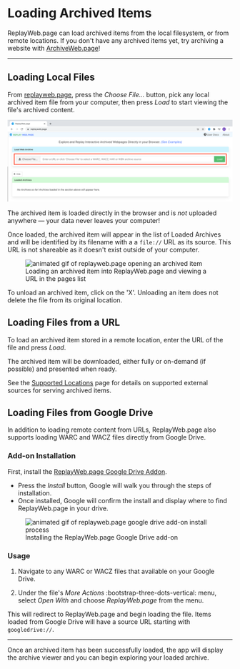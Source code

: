 # Loading Archived Items

ReplayWeb.page can load archived items from the local filesystem, or from remote locations. If you don't have any archived items yet, try archiving a website with [ArchiveWeb.page](https://archiveweb.page)!

---

## Loading Local Files

From [replayweb.page](https://replayweb.page), press the _Choose File..._ button, pick any local archived item file from your computer, then press _Load_ to start viewing the file's archived content. 

<img alt="screenshot of replayweb.page (online)" src="../../assets/replaywebpage-online-local.png">

The archived item is loaded directly in the browser and is _not_ uploaded anywhere — your data never leaves your computer!

Once loaded, the archived item will appear in the list of Loaded Archives and will be identified by its filename with a a `file://` URL as its source. This URL is not shareable as it doesn't exist outside of your computer.

<figure>
    <img alt="animated gif of replayweb.page opening an archived item" src="../../assets/replaywebpage-online.gif">
    <figcaption>Loading an archived item into ReplayWeb.page and viewing a URL in the pages list</figcaption>
</figure>

To unload an archived item, click on the 'X'. Unloading an item does not delete the file from its original location.

## Loading Files from a URL

To load an archived item stored in a remote location, enter the URL of the file and press _Load_.

The archived item will be downloaded, either fully or on-demand (if possible) and presented when ready.

See the [Supported Locations](../develop/locations.md) page for details on supported external sources for serving archived items.

## Loading Files from Google Drive

In addition to loading remote content from URLs, ReplayWeb.page also supports loading WARC and WACZ files directly from Google Drive.

### Add-on Installation

First, install the [ReplayWeb.page Google Drive Addon](https://gsuite.google.com/u/2/marketplace/app/replaywebpage/160798412227).

* Press the _Install_ button, Google will walk you through the steps of installation.
* Once installed, Google will confirm the install and display where to find ReplayWeb.page in your drive.

<figure>
    <img alt="animated gif of replayweb.page google drive add-on install process" src="../../assets/replaywebpage-googledrive-install.gif">
    <figcaption>Installing the ReplayWeb.page Google Drive add-on</figcaption>
</figure>

### Usage

1. Navigate to any WARC or WACZ files that available on your Google Drive.

2. Under the file's _More Actions_ :bootstrap-three-dots-vertical: menu, select _Open With_ and choose _ReplayWeb.page_ from the menu.

This will redirect to ReplayWeb.page and begin loading the file. Items loaded from Google Drive will have a source URL starting with `googledrive://`.

---

Once an archived item has been successfully loaded, the app will display the archive viewer and you can begin exploring your loaded archive.

